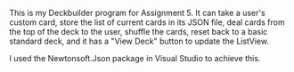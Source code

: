 This is my Deckbuilder program for Assignment 5. It can take a user's custom card, store the list of current cards in its JSON file, deal cards from the top of the deck to the user, shuffle the cards, reset back to a basic standard deck, and it has a "View Deck" button to update the ListView.

I used the Newtonsoft.Json package in Visual Studio to achieve this.
